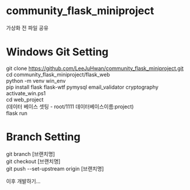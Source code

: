 # community_flask_miniproject  
가상화 전 파일 공유  

# Windows Git Setting  
git clone https://github.com/LeeJuHwan/community_flask_miniproject.git  
cd community_flask_miniproject/flask_web  
python -m venv win_env  
pip install flask flask-wtf pymysql email_validator cryptography  
activate_win.ps1    
cd web_project  
(데이터 베이스 셋팅 - root/1111 데이터베이스이름:project)   
flask run  

# Branch Setting  

git branch [브랜치명]  
git checkout [브랜치명]  
git push --set-upstream origin [브랜치명]  


이후 개발하기...

